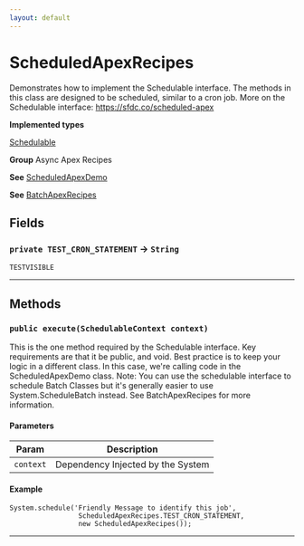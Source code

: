 ```yaml
---
layout: default
---
```

# ScheduledApexRecipes

Demonstrates how to implement the Schedulable interface. The
methods in this class are designed to be scheduled, similar to a cron job.
More on the Schedulable interface:
https://sfdc.co/scheduled-apex


**Implemented types**

[Schedulable](Schedulable)


**Group** Async Apex Recipes


**See** [ScheduledApexDemo](https://github.com/trailheadapps/apex-recipes/wiki/ScheduledApexDemo)


**See** [BatchApexRecipes](https://github.com/trailheadapps/apex-recipes/wiki/BatchApexRecipes)

## Fields

### `private TEST_CRON_STATEMENT` → `String`

`TESTVISIBLE` 

---
## Methods
### `public execute(SchedulableContext context)`

This is the one method required by the Schedulable interface. Key requirements are that it be public, and void. Best practice is to keep your logic in a different class. In this case, we're calling code in the ScheduledApexDemo class. Note: You can use the schedulable interface to schedule Batch Classes but it's generally easier to use System.ScheduleBatch instead. See BatchApexRecipes for more information.

#### Parameters

|Param|Description|
|---|---|
|`context`|Dependency Injected by the System|

#### Example
```apex
System.schedule('Friendly Message to identify this job',
                 ScheduledApexRecipes.TEST_CRON_STATEMENT,
                 new ScheduledApexRecipes());
```


---
